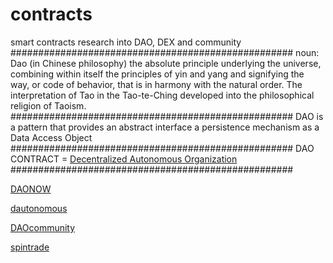 # contracts
smart contracts research into DAO, DEX and community
###################################################
noun: Dao
(in Chinese philosophy) the absolute principle underlying the universe, combining within itself the principles of yin and yang and signifying the way, or code of behavior, that is in harmony with the natural order. The interpretation of Tao in the Tao-te-Ching developed into the philosophical religion of Taoism.
###################################################
DAO is a pattern that provides an abstract interface a persistence mechanism as a Data Access Object
###################################################
DAO CONTRACT = <a href="https://en.wikipedia.org/wiki/Decentralized_autonomous_organization">Decentralized Autonomous Organization</a>
###################################################


<a href="https://github.com/DAONOW">DAONOW</a>

<a href="https://github.com/dautonomous">dautonomous</a>

<a href="https://github.com/DAOcommunity">DAOcommunity</a>

<a href="https://github.com/spintrade">spintrade</a>
